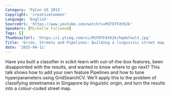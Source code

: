 ```yaml
---
Category: 'PyCon US 2015'
Copyright: 'creativeCommon'
Language: 'English'
SourceUrl: 'https://www.youtube.com/watch?v=MIFOTFdtK2k'
Speakers: [Michelle Fullwood]
Tags: []
ThumbnailUrl: 'https://i.ytimg.com/vi/MIFOTFdtK2k/hqdefault.jpg'
Title: 'Grids, Streets and Pipelines: Building a linguistic street map with scikit-learn'
date: '2015-04-11'
---
```

Have you built a classifier in scikit-learn with out-of-the-box features, been disappointed with the results, and wanted to know where to go next? This talk shows how to add your own feature Pipelines and how to tune hyperparameters using GridSearchCV. We'll apply this to the problem of classifying streetnames in Singapore by linguistic origin, and turn the results into a colour-coded street map.
